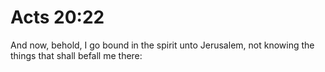 # Acts 20:22

And now, behold, I go bound in the spirit unto Jerusalem, not knowing the things that shall befall me there: